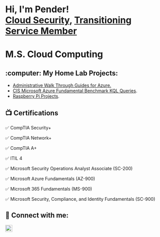 <h1>Hi, I'm Pender! <br/><a href="https://github.com/apsessoms">Cloud Security</a>, <a href="https://www.linkedin.com/in/pendersessoms/">Transitioning Service Member</a> <h1> M.S. Cloud Computing

<h2>:computer: My Home Lab Projects:</h2>

- [Administrative Walk Through Guides for Azure.](https://github.com/apsessoms/AzureCustomRBACRole)
- [CIS Microsoft Azure Fundamental Benchmark KQL Queries](https://github.com/apsessoms/AzureKQLBenchmarks).
- [Raspberry Pi Projects](https://github.com/apsessoms/RaspberryPiProjects). 

<h2>📺 Certifications</h2>

:white_check_mark: CompTIA Security+

:white_check_mark: CompTIA Network+

:white_check_mark: CompTIA A+

:white_check_mark: ITIL 4

:white_check_mark: Microsoft Security Operations Analyst Associate (SC-200)

:white_check_mark: Microsoft Azure Fundamentals (AZ-900)

:white_check_mark: Microsoft 365 Fundamentals (MS-900)

:white_check_mark: Microsoft Security, Compliance, and Identity Fundamentals (SC-900)

<h2> 🤳 Connect with me:</h2>

[<img align="left" alt="PenderSessoms | LinkedIn" width="22px" src="https://cdn.jsdelivr.net/npm/simple-icons@v3/icons/linkedin.svg" />][linkedin]

[linkedin]: https://www.linkedin.com/in/pendersessoms/

<!--
**joshmadakor1/joshmadakor1** is a ✨ _special_ ✨ repository because its `README.md` (this file) appears on your GitHub profile.

Here are some ideas to get you started:

- 🔭 I’m currently working on ...
- 🌱 I’m currently learning ...
- 👯 I’m looking to collaborate on ...
- 🤔 I’m looking for help with ...
- 💬 Ask me about ...
- 📫 How to reach me: ...
- 😄 Pronouns: ...
- ⚡ Fun fact: ...
-->
